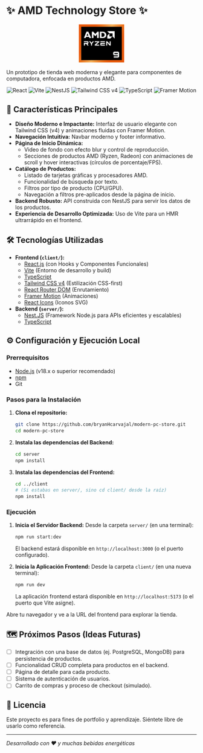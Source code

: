 # ✨ AMD Technology Store ✨

<p align="center">
  <img src="client/src/assets/images/amd-ryzen-logo.png" alt="AMD Ryzen Logo" width="120"/> 
</p>

Un prototipo de tienda web moderna y elegante para componentes de computadora, enfocada en productos AMD. 

<p align="center">
  <img src="https://img.shields.io/badge/React-20232A?style=for-the-badge&logo=react&logoColor=61DAFB" alt="React">
  <img src="https://img.shields.io/badge/Vite-646CFF?style=for-the-badge&logo=vite&logoColor=white" alt="Vite">
  <img src="https://img.shields.io/badge/NestJS-E0234E?style=for-the-badge&logo=nestjs&logoColor=white" alt="NestJS">
  <img src="https://img.shields.io/badge/Tailwind_CSS-06B6D4?style=for-the-badge&logo=tailwind-css&logoColor=white" alt="Tailwind CSS v4">
  <img src="https://img.shields.io/badge/TypeScript-3178C6?style=for-the-badge&logo=typescript&logoColor=white" alt="TypeScript">
  <img src="https://img.shields.io/badge/Framer_Motion-0055FF?style=for-the-badge&logo=framer&logoColor=white" alt="Framer Motion">
</p>


## 🌟 Características Principales

*   **Diseño Moderno e Impactante:** Interfaz de usuario elegante con Tailwind CSS (v4) y animaciones fluidas con Framer Motion.
*   **Navegación Intuitiva:** Navbar moderno y footer informativo.
*   **Página de Inicio Dinámica:**
    *   Video de fondo con efecto blur y control de reproducción.
    *   Secciones de productos AMD (Ryzen, Radeon) con animaciones de scroll y hover interactivas (círculos de porcentaje/FPS).
*   **Catálogo de Productos:**
    *   Listado de tarjetas gráficas y procesadores AMD.
    *   Funcionalidad de búsqueda por texto.
    *   Filtros por tipo de producto (CPU/GPU).
    *   Navegación a filtros pre-aplicados desde la página de inicio.
*   **Backend Robusto:** API construida con NestJS para servir los datos de los productos.
*   **Experiencia de Desarrollo Optimizada:** Uso de Vite para un HMR ultrarrápido en el frontend.

## 🛠️ Tecnologías Utilizadas

*   **Frontend (`client/`):**
    *   [React.js](https://reactjs.org/) (con Hooks y Componentes Funcionales)
    *   [Vite](https://vitejs.dev/) (Entorno de desarrollo y build)
    *   [TypeScript](https://www.typescriptlang.org/)
    *   [Tailwind CSS v4](https://tailwindcss.com/blog/tailwindcss-v4) (Estilización CSS-first)
    *   [React Router DOM](https://reactrouter.com/) (Enrutamiento)
    *   [Framer Motion](https://www.framer.com/motion/) (Animaciones)
    *   [React Icons](https://react-icons.github.io/react-icons/) (Iconos SVG)
*   **Backend (`server/`):**
    *   [Nest.JS](https://nestjs.com/) (Framework Node.js para APIs eficientes y escalables)
    *   [TypeScript](https://www.typescriptlang.org/)

## ⚙️ Configuración y Ejecución Local

### Prerrequisitos

*   [Node.js](https://nodejs.org/) (v18.x o superior recomendado)
*   [npm](https://www.npmjs.com/) 
*   Git

### Pasos para la Instalación

1.  **Clona el repositorio:**
    ```bash
    git clone https://github.com/bryanHcarvajal/modern-pc-store.git 
    cd modern-pc-store
    ```

2.  **Instala las dependencias del Backend:**
    ```bash
    cd server
    npm install
    ```

3.  **Instala las dependencias del Frontend:**
    ```bash
    cd ../client 
    # (Si estabas en server/, sino cd client/ desde la raíz)
    npm install
    ```

### Ejecución

1.  **Inicia el Servidor Backend:**
    Desde la carpeta `server/` (en una terminal):
    ```bash
    npm run start:dev
    ```
    El backend estará disponible en `http://localhost:3000` (o el puerto configurado).

2.  **Inicia la Aplicación Frontend:**
    Desde la carpeta `client/` (en una nueva terminal):
    ```bash
    npm run dev
    ```
    La aplicación frontend estará disponible en `http://localhost:5173` (o el puerto que Vite asigne).

Abre tu navegador y ve a la URL del frontend para explorar la tienda.

## 🗺️ Próximos Pasos (Ideas Futuras)

*   [ ] Integración con una base de datos (ej. PostgreSQL, MongoDB) para persistencia de productos.
*   [ ] Funcionalidad CRUD completa para productos en el backend.
*   [ ] Página de detalle para cada producto.
*   [ ] Sistema de autenticación de usuarios.
*   [ ] Carrito de compras y proceso de checkout (simulado).

## 📄 Licencia

Este proyecto es para fines de portfolio y aprendizaje. Siéntete libre de usarlo como referencia.

---

_Desarrollado con ❤️ y muchas bebidas energéticas_
